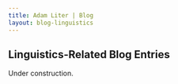 ```yaml
---
title: Adam Liter | Blog
layout: blog-linguistics
---
```

## Linguistics-Related Blog Entries
Under construction.
<!--
{% for post in site.categories.linguistics %} {% capture y %} {{post.date | date:"%Y"}} {% endcapture %} {% if year != y %} {% assign year = y %}
### {{ y }}
{% endif %}
<p> <span style="font-weight:900"> {{ post.date | date:"%Y-%m-%d" }} </span> : <a href="{{ post.url }}"> {{ post.title }} </a> </p>
{% endfor %}
-->